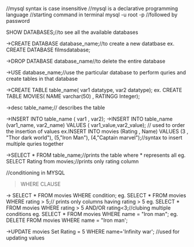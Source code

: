 //mysql syntax is case insensitive
//mysql is a declarative programming language
//starting command in terminal
mysql -u root -p 
//followed by password

SHOW DATABASES;//to see all the available databases

->CREATE DATABASE database_name;//to create a new datatbase
ex. CREATE DATABASE filmsdatabase;

->DROP DATABASE database_name//to delete the entire database

->USE database_name;//use the particular database to perform quries and create tables in that database

->CREATE TABLE table_name( var1 datatype, var2 datatype);
ex. CREATE TABLE MOVIES( NAME varchar(50) , RATINGG Integer);

->desc table_name;// describes the table

->INSERT INTO table_name ( var1 , var2);
->INSERT INTO table_name (var1_name, var2_name) VALUES ( var1_value,var2_value); // used to order the insertion of values
ex.INSERT INTO movies (Rating , Name) VALUES (3 , "Thor dark world"), (5,"Iron Man"), (4,"Captain marvel");//syntax to insert multiple quries together

->SELECT * FROM table_name;//prints the table where * represents all
eg. SELECT Rating from movies;//prints only rating column

//conditioning in MYSQL
> WHERE CLAUSE

-> SELECT * FROM movies WHERE condition;
eg. SELECT * FROM movies WHERE rating > 5;// prints only columns having rating > 5
eg. SELECT * FROM movies WHERE rating > 5 AND/OR rating<3;//clubing multiple conditions
eg. SELECT * FROM movies WHERE name = "Iron man";
eg. DELETE FROM movies WHERE name = "Iron man';

->UPDATE movies Set Rating = 5 WHERE name='Infinity war'; //used for updating values




